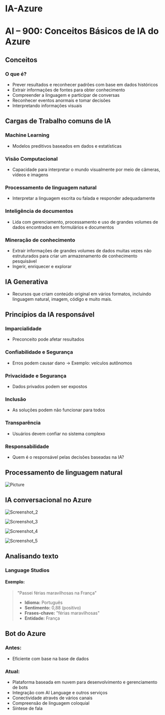 # IA-Azure

# AI – 900: Conceitos Básicos de IA do Azure

## Conceitos

### O que é?
- Prever resultados e reconhecer padrões com base em dados históricos
- Extrair informações de fontes para obter conhecimento
- Compreender a linguagem e participar de conversas
- Reconhecer eventos anormais e tomar decisões
- Interpretando informações visuais

## Cargas de Trabalho comuns de IA

### Machine Learning
- Modelos preditivos baseados em dados e estatísticas

### Visão Computacional
- Capacidade para interpretar o mundo visualmente por meio de câmeras, vídeos e imagens

### Processamento de linguagem natural
- Interpretar a linguagem escrita ou falada e responder adequadamente

### Inteligência de documentos
- Lida com gerenciamento, processamento e uso de grandes volumes de dados encontrados em formulários e documentos

### Mineração de conhecimento
- Extrair informações de grandes volumes de dados muitas vezes não estruturados para criar um armazenamento de conhecimento pesquisável
- Ingerir, enriquecer e explorar

## IA Generativa
- Recursos que criam conteúdo original em vários formatos, incluindo linguagem natural, imagem, código e muito mais.

## Princípios da IA responsável

### Imparcialidade
- Preconceito pode afetar resultados

### Confiabilidade e Segurança
- Erros podem causar dano -> Exemplo: veículos autônomos

### Privacidade e Segurança
- Dados privados podem ser expostos

### Inclusão
- As soluções podem não funcionar para todos

### Transparência
- Usuários devem confiar no sistema complexo

### Responsabilidade
- Quem é o responsável pelas decisões baseadas na IA?

## Processamento de linguagem natural
![Picture](#)

## IA conversacional no Azure

![Screenshot_2](https://github.com/user-attachments/assets/aac2ffc9-e063-463c-af50-92cb1aa122bf)

![Screenshot_3](https://github.com/user-attachments/assets/dae92977-7bd0-449c-bf5a-b956daaf39a4)

![Screenshot_4](https://github.com/user-attachments/assets/19e873ed-ecc1-48af-9f3e-be6a9a756529)

![Screenshot_5](https://github.com/user-attachments/assets/6222095f-8e30-4cc1-90b1-966fb7869448)

## Analisando texto

### Language Studios
#### Exemplo:
> "Passei férias maravilhosas na França"  
> - **Idioma:** Português  
> - **Sentimento:** 0,88 (positivo)  
> - **Frases-chave:** "férias maravilhosas"  
> - **Entidade:** França  

## Bot do Azure

### Antes:
- Eficiente com base na base de dados

### Atual:
- Plataforma baseada em nuvem para desenvolvimento e gerenciamento de bots
- Integração com AI Language e outros serviços
- Conectividade através de vários canais
- Compreensão de linguagem coloquial
- Síntese de fala
